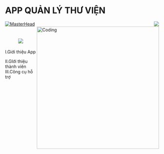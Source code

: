 # APP QUẢN LÝ THƯ VIỆN
[![MasterHead](https://firebasestorage.googleapis.com/v0/b/flexi-coding.appspot.com/o/dempgi7-520f8d5f-63d4-4453-8822-dbc149ae27f8.gif?alt=media&token=91c0c7b2-93c3-4029-b011-1a8703c5730d)](https://rishavchanda.io)
<img align="right" src="https://visitor-badge.laobi.icu/badge?page_id=salesp07.salesp07"/>
<img align="right" alt="Coding" width="400" src="[https://cdn.dribbble.com/users/1162077/screenshots/3848914/programmer.gif](https://cdn.dribbble.com/users/1162077/screenshots/4649464/media/c6590c70a5966a3baf311f081cdda5ff.gif)">
<h1 align="center">
    <img src="https://readme-typing-svg.herokuapp.com/?font=Righteous&size=35&center=true&vCenter=true&width=500&height=70&duration=4000&lines=Xin+Chào+Mọi+Người!+👋;+📘+Đến+Với+App+Quản+Lý+Thư+Viện!+📖;"/>
</h1>

I.Giới thiệu App

II.GIới thiệu thành viên
III.Công cụ hỗ trợ
